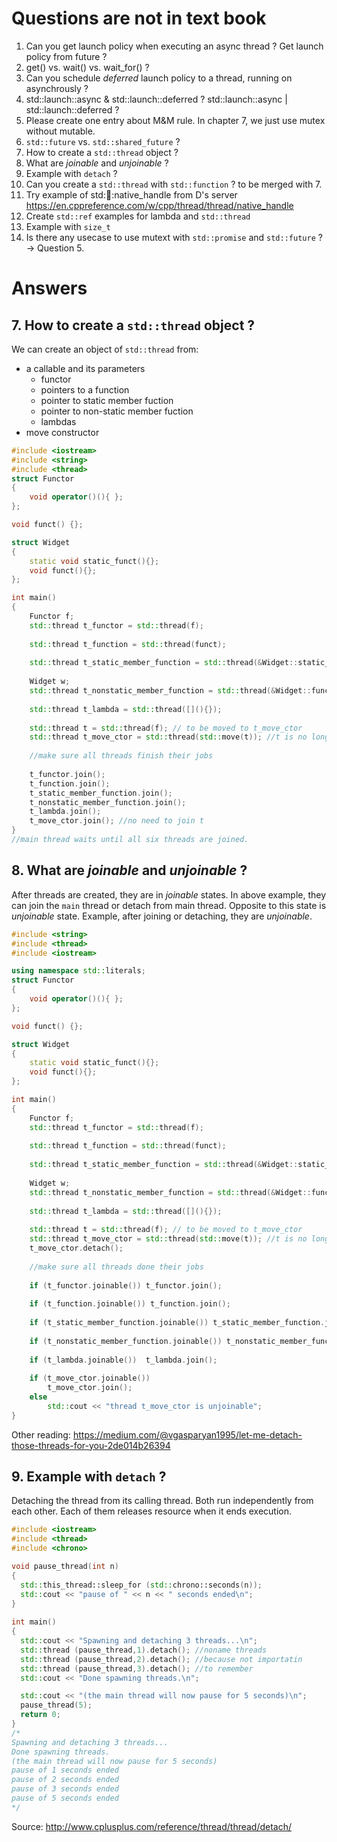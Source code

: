 # Questions are not in text book
1. Can you get launch policy when executing an async thread ? Get launch policy from future ?
2. get() vs. wait() vs. wait_for() ?
3. Can you schedule *deferred* launch policy to a thread, running on asynchrously ?
4. std::launch::async & std::launch::deferred ? std::launch::async | std::launch::deferred ?
5. Please create one entry about M&M rule. In chapter 7, we just use mutex without mutable.
6. `std::future` vs. `std::shared_future` ?
7. How to create a `std::thread` object ?
8. What are *joinable* and *unjoinable* ?
9. Example with `detach` ?
10. Can you create a `std::thread` with `std::function` ? to be merged with 7.
11. Try example of std::thread::native_handle from D's server https://en.cppreference.com/w/cpp/thread/thread/native_handle
12. Create `std::ref` examples for lambda and `std::thread`
13. Example with `size_t`
14. Is there any usecase to use mutext with `std::promise` and `std::future` ? -> Question 5.

# Answers
## 7. How to create a `std::thread` object ?
We can create an object of `std::thread` from:
* a callable and its parameters
  * functor
  * pointers to a function
  * pointer to static member fuction
  * pointer to non-static member fuction
  * lambdas
* move constructor
```c++
#include <iostream>
#include <string>
#include <thread>
struct Functor
{
    void operator()(){ };        
};

void funct() {};

struct Widget
{
    static void static_funct(){};
    void funct(){};
};

int main()
{
    Functor f;
    std::thread t_functor = std::thread(f);
    
    std::thread t_function = std::thread(funct);    
    
    std::thread t_static_member_function = std::thread(&Widget::static_funct); //no need instantiated object   
    
    Widget w;
    std::thread t_nonstatic_member_function = std::thread(&Widget::funct, &w); //runs Widget::funct() on object w
    
    std::thread t_lambda = std::thread([](){});
    
    std::thread t = std::thread(f); // to be moved to t_move_ctor
    std::thread t_move_ctor = std::thread(std::move(t)); //t is no longer a thread
    
    //make sure all threads finish their jobs
    
    t_functor.join(); 
    t_function.join(); 
    t_static_member_function.join();    
    t_nonstatic_member_function.join();
    t_lambda.join();
    t_move_ctor.join(); //no need to join t
}
//main thread waits until all six threads are joined.
```
## 8. What are *joinable* and *unjoinable* ?
After threads are created, they are in *joinable* states. In above example, they can join the `main` thread or detach from main thread.
Opposite to this state is *unjoinable* state. Example, after joining or detaching, they are *unjoinable*.

```c++
#include <string>
#include <thread>
#include <iostream>

using namespace std::literals;
struct Functor
{
    void operator()(){ };        
};

void funct() {};

struct Widget
{
    static void static_funct(){};
    void funct(){};
};

int main()
{
    Functor f;
    std::thread t_functor = std::thread(f);
    
    std::thread t_function = std::thread(funct);    
    
    std::thread t_static_member_function = std::thread(&Widget::static_funct); //no need any instantiated object   
    
    Widget w;
    std::thread t_nonstatic_member_function = std::thread(&Widget::funct, &w); //runs Widget::funct() on object w
    
    std::thread t_lambda = std::thread([](){});
    
    std::thread t = std::thread(f); // to be moved to t_move_ctor
    std::thread t_move_ctor = std::thread(std::move(t)); //t is no longer a thread
    t_move_ctor.detach();
    
    //make sure all threads done their jobs
    
    if (t_functor.joinable()) t_functor.join(); 
    
    if (t_function.joinable()) t_function.join(); 
    
    if (t_static_member_function.joinable()) t_static_member_function.join();  
    
    if (t_nonstatic_member_function.joinable()) t_nonstatic_member_function.join();
        
    if (t_lambda.joinable())  t_lambda.join();
        
    if (t_move_ctor.joinable())
        t_move_ctor.join(); 
    else
        std::cout << "thread t_move_ctor is unjoinable";
}
```
Other reading: https://medium.com/@vgasparyan1995/let-me-detach-those-threads-for-you-2de014b26394

## 9. Example with `detach` ?
Detaching the thread from its calling thread. Both run independently from each other. Each of them releases resource when it ends execution. 

```c++
#include <iostream>       
#include <thread>         
#include <chrono>        

void pause_thread(int n) 
{
  std::this_thread::sleep_for (std::chrono::seconds(n));
  std::cout << "pause of " << n << " seconds ended\n";
}
 
int main() 
{
  std::cout << "Spawning and detaching 3 threads...\n";
  std::thread (pause_thread,1).detach(); //noname threads
  std::thread (pause_thread,2).detach(); //because not importatin
  std::thread (pause_thread,3).detach(); //to remember
  std::cout << "Done spawning threads.\n";

  std::cout << "(the main thread will now pause for 5 seconds)\n";
  pause_thread(5);
  return 0;
}
/*
Spawning and detaching 3 threads...
Done spawning threads.
(the main thread will now pause for 5 seconds)
pause of 1 seconds ended
pause of 2 seconds ended
pause of 3 seconds ended
pause of 5 seconds ended
*/
```
Source: http://www.cplusplus.com/reference/thread/thread/detach/
